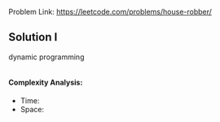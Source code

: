 Problem Link: https://leetcode.com/problems/house-robber/



## Solution I
dynamic programming

```python

```

#### Complexity Analysis:
- Time: 
- Space: 